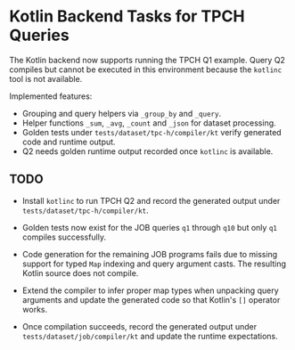# Kotlin Backend Tasks for TPCH Queries

The Kotlin backend now supports running the TPCH Q1 example. Query Q2 compiles
but cannot be executed in this environment because the `kotlinc` tool is not
available.

Implemented features:
- Grouping and query helpers via `_group_by` and `_query`.
- Helper functions `_sum`, `_avg`, `_count` and `_json` for dataset processing.
- Golden tests under `tests/dataset/tpc-h/compiler/kt` verify generated code
    and runtime output.
 - Q2 needs golden runtime output recorded once `kotlinc` is available.

## TODO

- Install `kotlinc` to run TPCH Q2 and record the generated output under
  `tests/dataset/tpc-h/compiler/kt`.

- Golden tests now exist for the JOB queries `q1` through `q10` but only `q1`
  compiles successfully.
- Code generation for the remaining JOB programs fails due to missing support
  for typed `Map` indexing and query argument casts. The resulting Kotlin source
  does not compile.
- Extend the compiler to infer proper map types when unpacking query arguments
  and update the generated code so that Kotlin's `[]` operator works.
- Once compilation succeeds, record the generated output under
  `tests/dataset/job/compiler/kt` and update the runtime expectations.
